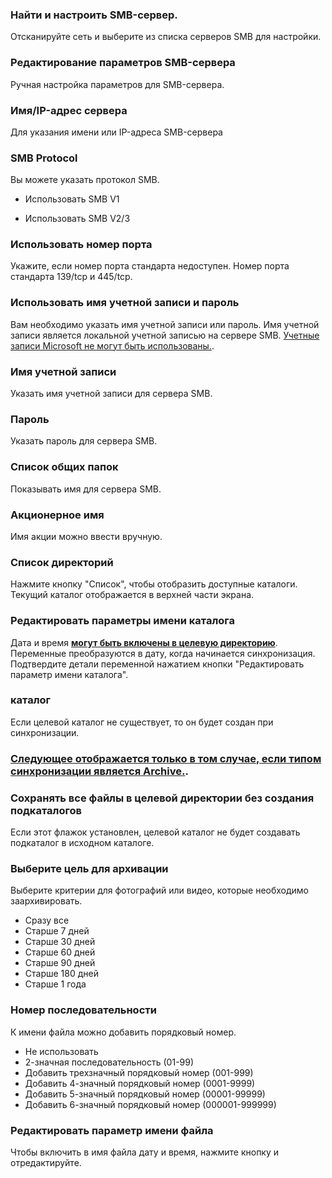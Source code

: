 ### Найти и настроить SMB-сервер.

Отсканируйте сеть и выберите из списка серверов SMB для настройки. 

### Редактирование параметров SMB-сервера

Ручная настройка параметров для SMB-сервера. 

### Имя/IP-адрес сервера

Для указания имени или IP-адреса SMB-сервера 

### SMB Protocol

Вы можете указать протокол SMB.

- Использовать SMB V1

- Использовать SMB V2/3

### Использовать номер порта

Укажите, если номер порта стандарта недоступен. Номер порта стандарта 139/tcp и 445/tcp. 

### Использовать имя учетной записи и пароль

Вам необходимо указать имя учетной записи или пароль. Имя учетной записи является локальной учетной записью на сервере SMB. <span style="цвет: красный;"><u>Учетные записи Microsoft не могут быть использованы.</u></span>. 

### Имя учетной записи

Указать имя учетной записи для сервера SMB. 

### Пароль

Указать пароль для сервера SMB. 

### Список общих папок

Показывать имя для сервера SMB.  

### Акционерное имя

Имя акции можно ввести вручную. 

### Список директорий

Нажмите кнопку "Список", чтобы отобразить доступные каталоги. Текущий каталог отображается в верхней части экрана.

### Редактировать параметры имени каталога

Дата и время **<u> могут быть включены в целевую директорию</u>**. Переменные преобразуются в дату, когда начинается синхронизация. Подтвердите детали переменной нажатием кнопки "Редактировать параметр имени каталога". 

### каталог

Если целевой каталог не существует, то он будет создан при синхронизации.

### <u>Следующее отображается только в том случае, если типом синхронизации является Archive.</u>.

### Сохранять  все файлы в целевой директории без создания подкаталогов

Если этот флажок установлен, целевой каталог не будет создавать подкаталог в исходном каталоге.

### Выберите цель для архивации

Выберите критерии для фотографий или видео, которые необходимо заархивировать.

- Сразу все
- Старше 7 дней
- Старше 30 дней
- Старше 60 дней
- Старше 90 дней
- Старше 180 дней
- Старше 1 года

### Номер последовательности

К имени файла можно добавить порядковый номер. 

- Не использовать
- 2-значная последовательность (01-99)
- Добавить трехзначный порядковый номер (001-999)
- Добавить 4-значный порядковый номер (0001-9999)
- Добавить 5-значный порядковый номер (00001-99999)
- Добавить 6-значный порядковый номер (000001-999999)

### Редактировать параметр имени файла

Чтобы включить в имя файла дату и время, нажмите кнопку и отредактируйте.
